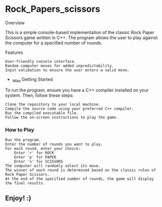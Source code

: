 # Rock_Papers_scissors


Overview

This is a simple console-based implementation of the classic Rock Paper Scissors game written in C++. The program allows the user to play against the computer for a specified number of rounds.

Features

    User-friendly console interface.
    Random computer moves for added unpredictability.
    Input validation to ensure the user enters a valid move.



- <sub> Mike </sub>
Getting Started

To run the program, ensure you have a C++ compiler installed on your system. Then, follow these steps:
    
    Clone the repository to your local machine.
    Compile the source code using your preferred C++ compiler.
    Run the compiled executable file.
    Follow the on-screen instructions to play the game.

### How to Play
    
    Run the program.
    Enter the number of rounds you want to play.
    For each round, enter your choice:
        Enter 'r' for ROCK
        Enter 'p' for PAPER
        Enter 's' for SCISSORS
    The computer will randomly select its move.
    The winner of each round is determined based on the classic rules of Rock Paper Scissors.
    At the end of the specified number of rounds, the game will display the final results.


## Enjoy! :)

